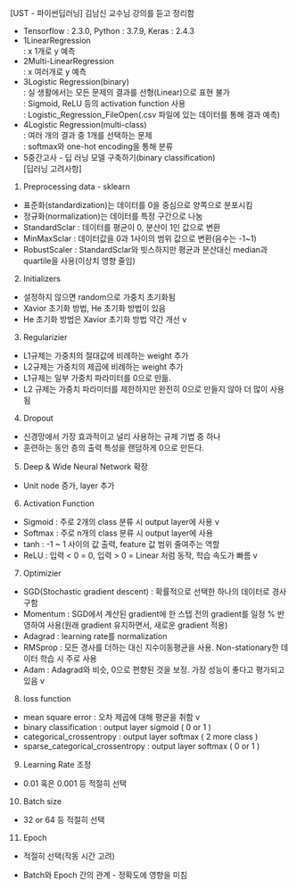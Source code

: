 [UST - 파이썬딥러닝] 김남신 교수님 강의를 듣고 정리함
- Tensorflow : 2.3.0, Python : 3.7.9, Keras : 2.4.3 
- 1LinearRegression   
: x 1개로 y 예측   
- 2Multi-LinearRegression   
: x 여러개로 y 예측   
- 3Logistic Regression(binary)     
: 실 생활에서는 모든 문제의 결과를 선형(Linear)으로 표현 불가   
: Sigmoid, ReLU 등의 activation function 사용   
: Logistic_Regression_FileOpen(.csv 파일에 있는 데이터를 통해 결과 예측)
- 4Logistic Regression(multi-class)    
: 여러 개의 결과 중 1개를 선택하는 문제   
: softmax와 one-hot encoding을 통해 분류   
- 5중간고사 - 딥 러닝 모델 구축하기(binary classification)   
[딥러닝 고려사항]   
1) Preprocessing data - sklearn   
- 표준화(standardization)는 데이터를 0을 중심으로 양쪽으로 분포시킴
- 정규화(normalization)는 데이터를 특정 구간으로 나눔
- StandardSclar : 데이터를 평균이 0, 분산이 1인 값으로 변환
- MinMaxSclar : 데이터값을 0과 1사이의 범위 값으로 변환(음수는 -1~1)
- RobustScaler : StandardSclar와 빗스하지만 평균과 분산대신 median과 quartile을 사용(이상치 영향 줄임)   
2) Initializers
- 설정하지 않으면 random으로 가중치 초기화됨   
- Xavior 초기화 방법, He 초기화 방법이 있음   
- He 초기화 방법은 Xavior 초기화 방법 약간 개선 v   
3) Regularizier   
- L1규제는 가중치의 절대값에 비례하는 weight 추가   
- L2규제는 가중치의 제곱에 비례하는 weight 추가   
- L1규제는 일부 가중치 파라미터를 0으로 만듦.   
- L2 규제는 가중치 파라미터를 제한하지만 완전히 0으로 만들지 않아 더 많이 사용됨   
4) Dropout   
- 신경망에서 가장 효과적이고 널리 사용하는 규제 기법 중 하나   
- 훈련하는 동안 층의 출력 특성을 랜덤하게 0으로 만든다.   
5) Deep & Wide Neural Network 확장   
- Unit node 증가, layer 추가   
6) Activation Function   
- Sigmoid : 주로 2개의 class 분류 시 output layer에 사용 v   
- Softmax : 주로 n개의 class 분류 시 output layer에 사용   
- tanh : -1 ~ 1 사이의 값 출력, feature 값 범위 줄여주는 역할   
- ReLU : 입력 < 0 = 0, 입력 > 0 = Linear 처럼 동작, 학습 속도가 빠름 v   
7) Optimizier   
- SGD(Stochastic gradient descent) : 확률적으로 선택한 하나의 데이터로 경사 구함   
- Momentum : SGD에서 계산된 gradient에 한 스텝 전의 gradient를 일정 % 반영하여 사용(원래 gradient 유지하면서, 새로운 gradient 적용)   
- Adagrad : learning rate를 normalization   
- RMSprop : 모든 경사를 더하는 대신 지수이동평균을 사용. Non-stationary한 데이터 학습 시 주로 사용   
- Adam : Adagrad와 비슷, 0으로 편향된 것을 보정. 가장 성능이 좋다고 평가되고 있음 v   
8) loss function   
- mean square error : 오차 제곱에 대해 평균을 취함 v      
- binary classification : output layer sigmoid ( 0 or 1 )   
- categorical_crossentropy : output layer softmax ( 2 more class )   
- sparse_categorical_crossentropy : output layer softmax ( 0 or 1 )   
9) Learning Rate 조정   
- 0.01 혹은 0.001 등 적절히 선택   
10) Batch size     
- 32 or 64 등 적절히 선택   
11) Epoch   
- 적절히 선택(작동 시간 고려)   
* Batch와 Epoch 간의 관계 - 정확도에 영향을 미침
